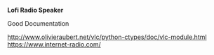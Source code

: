 **Lofi Radio Speaker**


Good Documentation

http://www.olivieraubert.net/vlc/python-ctypes/doc/vlc-module.html
https://www.internet-radio.com/
